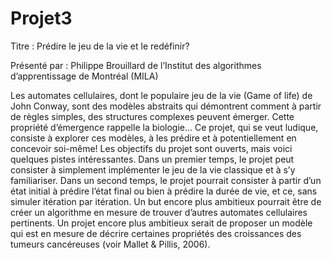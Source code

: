 # Projet3
Titre : Prédire le jeu de la vie et le redéfinir?

Présenté par : Philippe Brouillard de l’Institut des algorithmes d’apprentissage de Montréal (MILA)

Les automates cellulaires, dont le populaire jeu de la vie (Game of life) de John Conway, sont des modèles abstraits qui démontrent comment à partir de règles simples, des structures complexes peuvent émerger. Cette propriété d’émergence rappelle la biologie…
Ce projet, qui se veut ludique, consiste à explorer ces modèles, à les prédire et à potentiellement en concevoir soi-même! Les objectifs du projet sont ouverts, mais voici quelques pistes intéressantes. Dans un premier temps, le projet peut consister à simplement implémenter le jeu de la vie classique et à s’y familiariser. Dans un second temps, le projet pourrait consister à partir d’un état initial à prédire l’état final ou bien à prédire la durée de vie, et ce, sans simuler itération par itération. Un but encore plus ambitieux pourrait être de créer un algorithme en mesure de trouver d’autres automates cellulaires pertinents. Un projet encore plus ambitieux serait de proposer un modèle qui est en mesure de décrire certaines propriétés des croissances des tumeurs cancéreuses (voir Mallet & Pillis, 2006).

